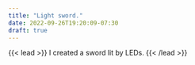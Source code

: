 ```yaml
---
title: "Light sword."
date: 2022-09-26T19:20:09-07:30
draft: true
---
```


{{< lead >}}
I created a sword lit by LEDs.
{{< /lead >}}
